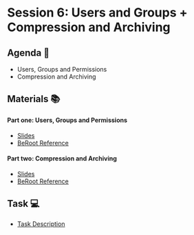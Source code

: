 # Session 6: Users and Groups + Compression and Archiving 

## Agenda 🚀
- Users, Groups and Permissions
- Compression and Archiving

## Materials 📚
#### Part one: Users, Groups and Permissions
- [Slides](Session_6_Part_1.pdf)
- [BeRoot Reference](https://github.com/Open-Source-Community/BeRoot/tree/main/Dealing%20with%20Users%20%26%20Groups)

#### Part two: Compression and Archiving
- [Slides](Session_6_Part_2.pdf)
- [BeRoot Reference](https://github.com/Open-Source-Community/BeRoot/tree/main/Compression%20and%20Archiving)

## Task 💻
- [Task Description](Task_6.md)

